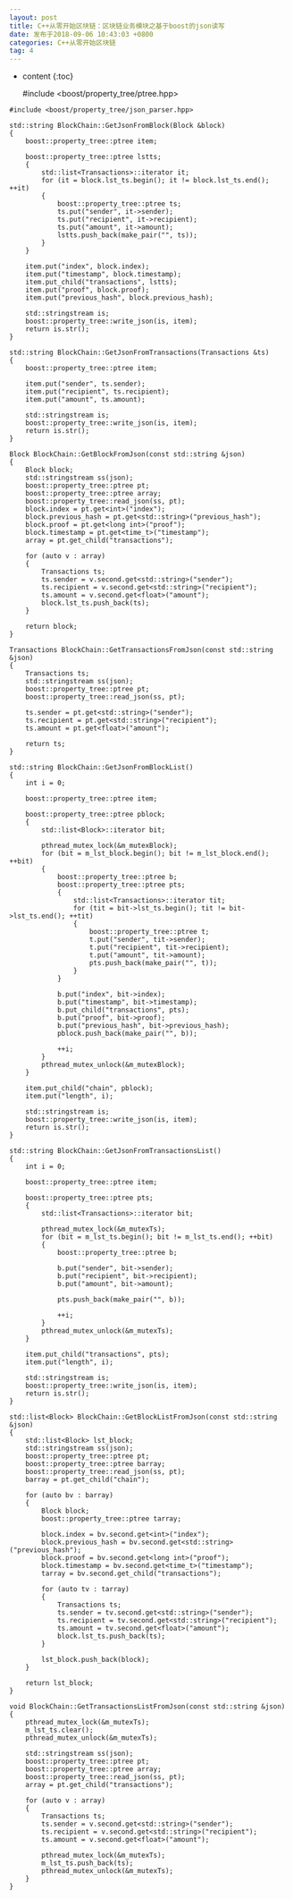 ```yaml
---
layout: post
title: C++从零开始区块链：区块链业务模块之基于boost的json读写
date: 发布于2018-09-06 10:43:03 +0800
categories: C++从零开始区块链
tag: 4
---
```


* content
{:toc}


    #include <boost/property_tree/ptree.hpp>
<!-- more -->

    #include <boost/property_tree/json_parser.hpp>
    
    std::string BlockChain::GetJsonFromBlock(Block &block)
    {
        boost::property_tree::ptree item;
    
        boost::property_tree::ptree lstts;
        {
            std::list<Transactions>::iterator it;
            for (it = block.lst_ts.begin(); it != block.lst_ts.end(); ++it)
            {
                boost::property_tree::ptree ts;
                ts.put("sender", it->sender);
                ts.put("recipient", it->recipient);
                ts.put("amount", it->amount);
                lstts.push_back(make_pair("", ts));
            }
        }
    
        item.put("index", block.index);
        item.put("timestamp", block.timestamp);
        item.put_child("transactions", lstts);
        item.put("proof", block.proof);
        item.put("previous_hash", block.previous_hash);
    
        std::stringstream is;
        boost::property_tree::write_json(is, item);
        return is.str();
    }
    
    std::string BlockChain::GetJsonFromTransactions(Transactions &ts)
    {
        boost::property_tree::ptree item;
    
        item.put("sender", ts.sender);
        item.put("recipient", ts.recipient);
        item.put("amount", ts.amount);
    
        std::stringstream is;
        boost::property_tree::write_json(is, item);
        return is.str();
    }
    
    Block BlockChain::GetBlockFromJson(const std::string &json)
    {
        Block block;
        std::stringstream ss(json);
        boost::property_tree::ptree pt;
        boost::property_tree::ptree array;
        boost::property_tree::read_json(ss, pt);
        block.index = pt.get<int>("index");
        block.previous_hash = pt.get<std::string>("previous_hash");
        block.proof = pt.get<long int>("proof");
        block.timestamp = pt.get<time_t>("timestamp");
        array = pt.get_child("transactions");
    
        for (auto v : array)
        {
            Transactions ts;
            ts.sender = v.second.get<std::string>("sender");
            ts.recipient = v.second.get<std::string>("recipient");
            ts.amount = v.second.get<float>("amount");
            block.lst_ts.push_back(ts);
        }
    
        return block;
    }
    
    Transactions BlockChain::GetTransactionsFromJson(const std::string &json)
    {
        Transactions ts;
        std::stringstream ss(json);
        boost::property_tree::ptree pt;
        boost::property_tree::read_json(ss, pt);
    
        ts.sender = pt.get<std::string>("sender");
        ts.recipient = pt.get<std::string>("recipient");
        ts.amount = pt.get<float>("amount");
    
        return ts;
    }
    
    std::string BlockChain::GetJsonFromBlockList()
    {
        int i = 0;
    
        boost::property_tree::ptree item;
    
        boost::property_tree::ptree pblock;
        {
            std::list<Block>::iterator bit;
    
            pthread_mutex_lock(&m_mutexBlock);
            for (bit = m_lst_block.begin(); bit != m_lst_block.end(); ++bit)
            {
                boost::property_tree::ptree b;
                boost::property_tree::ptree pts;
                {
                    std::list<Transactions>::iterator tit;
                    for (tit = bit->lst_ts.begin(); tit != bit->lst_ts.end(); ++tit)
                    {
                        boost::property_tree::ptree t;
                        t.put("sender", tit->sender);
                        t.put("recipient", tit->recipient);
                        t.put("amount", tit->amount);
                        pts.push_back(make_pair("", t));
                    }
                }
    
                b.put("index", bit->index);
                b.put("timestamp", bit->timestamp);
                b.put_child("transactions", pts);
                b.put("proof", bit->proof);
                b.put("previous_hash", bit->previous_hash);
                pblock.push_back(make_pair("", b));
    
                ++i;
            }
            pthread_mutex_unlock(&m_mutexBlock);
        }
    
        item.put_child("chain", pblock);
        item.put("length", i);
    
        std::stringstream is;
        boost::property_tree::write_json(is, item);
        return is.str();
    }
    
    std::string BlockChain::GetJsonFromTransactionsList()
    {
        int i = 0;
    
        boost::property_tree::ptree item;
    
        boost::property_tree::ptree pts;
        {
            std::list<Transactions>::iterator bit;
    
            pthread_mutex_lock(&m_mutexTs);
            for (bit = m_lst_ts.begin(); bit != m_lst_ts.end(); ++bit)
            {
                boost::property_tree::ptree b;
    
                b.put("sender", bit->sender);
                b.put("recipient", bit->recipient);
                b.put("amount", bit->amount);
    
                pts.push_back(make_pair("", b));
    
                ++i;
            }
            pthread_mutex_unlock(&m_mutexTs);
        }
    
        item.put_child("transactions", pts);
        item.put("length", i);
    
        std::stringstream is;
        boost::property_tree::write_json(is, item);
        return is.str();
    }
    
    std::list<Block> BlockChain::GetBlockListFromJson(const std::string &json)
    {
        std::list<Block> lst_block;
        std::stringstream ss(json);
        boost::property_tree::ptree pt;
        boost::property_tree::ptree barray;
        boost::property_tree::read_json(ss, pt);
        barray = pt.get_child("chain");
    
        for (auto bv : barray)
        {
            Block block;
            boost::property_tree::ptree tarray;
    
            block.index = bv.second.get<int>("index");
            block.previous_hash = bv.second.get<std::string>("previous_hash");
            block.proof = bv.second.get<long int>("proof");
            block.timestamp = bv.second.get<time_t>("timestamp");
            tarray = bv.second.get_child("transactions");
    
            for (auto tv : tarray)
            {
                Transactions ts;
                ts.sender = tv.second.get<std::string>("sender");
                ts.recipient = tv.second.get<std::string>("recipient");
                ts.amount = tv.second.get<float>("amount");
                block.lst_ts.push_back(ts);
            }
    
            lst_block.push_back(block);
        }
    
        return lst_block;
    }
    
    void BlockChain::GetTransactionsListFromJson(const std::string &json)
    {
        pthread_mutex_lock(&m_mutexTs);
        m_lst_ts.clear();
        pthread_mutex_unlock(&m_mutexTs);
    
        std::stringstream ss(json);
        boost::property_tree::ptree pt;
        boost::property_tree::ptree array;
        boost::property_tree::read_json(ss, pt);
        array = pt.get_child("transactions");
    
        for (auto v : array)
        {
            Transactions ts;
            ts.sender = v.second.get<std::string>("sender");
            ts.recipient = v.second.get<std::string>("recipient");
            ts.amount = v.second.get<float>("amount");
    
            pthread_mutex_lock(&m_mutexTs);
            m_lst_ts.push_back(ts);
            pthread_mutex_unlock(&m_mutexTs);
        }
    }

